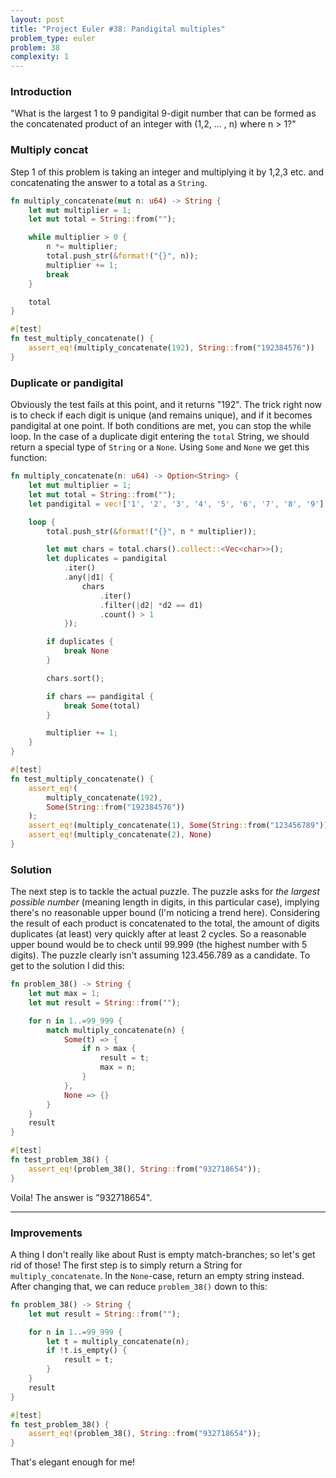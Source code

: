 ```yaml
---
layout: post
title: "Project Euler #38: Pandigital multiples"
problem_type: euler
problem: 38
complexity: 1
---
```


### Introduction
"What is the largest 1 to 9 pandigital 9-digit number that can be formed as the concatenated product of an integer with (1,2, ... , n) where n > 1?"

### Multiply concat
Step 1 of this problem is taking an integer and multiplying it by 1,2,3 etc. and concatenating the answer to a total as a `String`.

```rust
fn multiply_concatenate(mut n: u64) -> String {
    let mut multiplier = 1;
    let mut total = String::from("");

    while multiplier > 0 {
        n *= multiplier;
        total.push_str(&format!("{}", n));
        multiplier += 1;
        break
    }

    total
}

#[test]
fn test_multiply_concatenate() {
    assert_eq!(multiply_concatenate(192), String::from("192384576"))
}
```

### Duplicate or pandigital
Obviously the test fails at this point, and it returns "192". The trick right now is to check if each digit is unique (and remains unique), and if it becomes pandigital at one point. If both conditions are met, you can stop the while loop. In the case of a duplicate digit entering the `total` String, we should return a special type of `String` or a `None`. Using `Some` and `None` we get this function:

```rust
fn multiply_concatenate(n: u64) -> Option<String> {
    let mut multiplier = 1;
    let mut total = String::from("");
    let pandigital = vec!['1', '2', '3', '4', '5', '6', '7', '8', '9'];

    loop {
        total.push_str(&format!("{}", n * multiplier));

        let mut chars = total.chars().collect::<Vec<char>>();
        let duplicates = pandigital
            .iter()
            .any(|d1| {
                chars
                    .iter()
                    .filter(|d2| *d2 == d1)
                    .count() > 1
            });

        if duplicates {
            break None
        }

        chars.sort();

        if chars == pandigital {
            break Some(total)
        }

        multiplier += 1;
    }
}

#[test]
fn test_multiply_concatenate() {
    assert_eq!(
        multiply_concatenate(192),
        Some(String::from("192384576"))
    );
    assert_eq!(multiply_concatenate(1), Some(String::from("123456789")));
    assert_eq!(multiply_concatenate(2), None)
}
```

### Solution
The next step is to tackle the actual puzzle. The puzzle asks for _the largest possible number_ (meaning length in digits, in this particular case), implying there's no reasonable upper bound (I'm noticing a trend here). Considering the result of each product is concatenated to the total, the amount of digits duplicates (at least) very quickly after at least 2 cycles. So a reasonable upper bound would be to check until 99.999 (the highest number with 5 digits). The puzzle clearly isn't assuming 123.456.789 as a candidate. To get to the solution I did this:

```rust
fn problem_38() -> String {
    let mut max = 1;
    let mut result = String::from("");

    for n in 1..=99_999 {
        match multiply_concatenate(n) {
            Some(t) => {
                if n > max {
                    result = t;
                    max = n;
                }
            },
            None => {}
        }
    }
    result
}

#[test]
fn test_problem_38() {
    assert_eq!(problem_38(), String::from("932718654"));
}
```

Voila! The answer is "932718654".

---

### Improvements
A thing I don't really like about Rust is empty match-branches; so let's get rid of those! The first step is to simply return a String for `multiply_concatenate`. In the `None`-case, return an empty string instead. After changing that, we can reduce `problem_38()` down to this:

```rust
fn problem_38() -> String {
    let mut result = String::from("");

    for n in 1..=99_999 {
        let t = multiply_concatenate(n);
        if !t.is_empty() {
            result = t;
        }
    }
    result
}

#[test]
fn test_problem_38() {
    assert_eq!(problem_38(), String::from("932718654"));
}
```

That's elegant enough for me!
